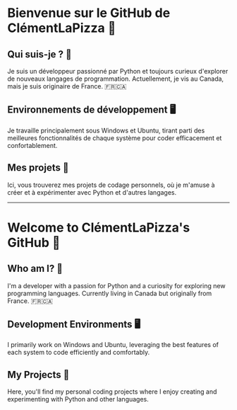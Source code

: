# Bienvenue sur le GitHub de ClémentLaPizza 🍕

## Qui suis-je ? 🧐
Je suis un développeur passionné par Python et toujours curieux d'explorer de nouveaux langages de programmation. Actuellement, je vis au Canada, mais je suis originaire de France. 🇫🇷🇨🇦

## Environnements de développement 🖥️
Je travaille principalement sous Windows et Ubuntu, tirant parti des meilleures fonctionnalités de chaque système pour coder efficacement et confortablement.

## Mes projets 🚀
Ici, vous trouverez mes projets de codage personnels, où je m'amuse à créer et à expérimenter avec Python et d'autres langages.

---

# Welcome to ClémentLaPizza's GitHub 🍕

## Who am I? 🧐
I'm a developer with a passion for Python and a curiosity for exploring new programming languages. Currently living in Canada but originally from France. 🇫🇷🇨🇦

## Development Environments 🖥️
I primarily work on Windows and Ubuntu, leveraging the best features of each system to code efficiently and comfortably.

## My Projects 🚀
Here, you'll find my personal coding projects where I enjoy creating and experimenting with Python and other languages.
